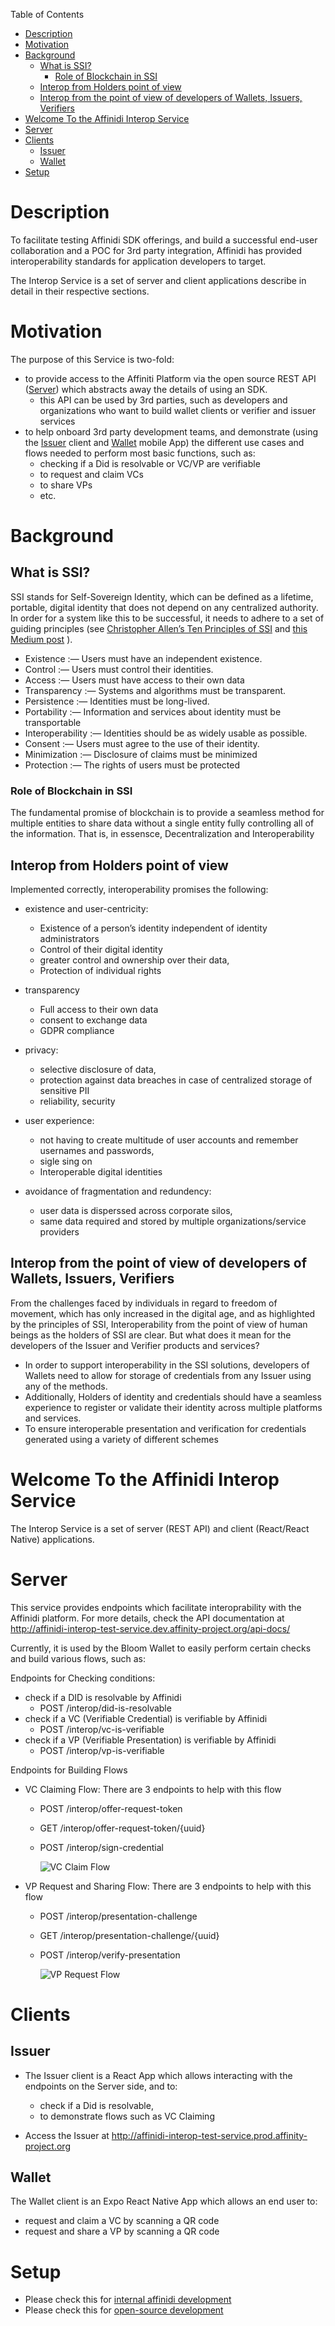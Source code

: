 Table of Contents
- [Description](#description)
- [Motivation](#motivation)
- [Background](#background)
  - [What is SSI?](#what-is-ssi)
    - [Role of Blockchain in SSI](#role-of-blockchain-in-ssi)
  - [Interop from Holders point of view](#interop-from-holders-point-of-view)
  - [Interop from the point of view of developers of Wallets, Issuers, Verifiers](#interop-from-the-point-of-view-of-developers-of-wallets-issuers-verifiers)
- [Welcome To the Affinidi Interop Service](#welcome-to-the-affinidi-interop-service)
- [Server](#server)
- [Clients](#clients)
  - [Issuer](#issuer)
  - [Wallet](#wallet)
- [Setup](#setup)

# Description
To facilitate testing Affinidi SDK offerings, and build a successful end-user collaboration and a POC for 3rd party integration, Affinidi has provided interoperability standards for application developers to target.  

The Interop Service is a set of server and client applications describe in detail in their respective sections.

# Motivation
The purpose of this Service is two-fold:
- to provide access to the Affiniti Platform via the open source REST API ([Server](#server)) which abstracts away the details of using an SDK.
  - this API can be used by 3rd parties, such as developers and organizations who want to build wallet clients or verifier and issuer services 
- to help onboard 3rd party development teams, and demonstrate (using the [Issuer](#issuer) client and [Wallet](#wallet) mobile App) the different use cases and flows needed to perform most basic functions, such as:
  - checking if a Did is resolvable or VC/VP are verifiable
  - to request and claim VCs
  - to share VPs
  - etc. 


# Background

## What is SSI?
SSI stands for Self-Sovereign Identity, which can be defined as a lifetime, portable, digital identity that does not depend on any centralized authority. 
In order for a system like this to be successful, it needs to adhere to a set of guiding principles (see [Christopher Allen’s Ten Principles of SSI](http://www.lifewithalacrity.com/2016/04/the-path-to-self-soverereign-identity.html) and [this Medium post](https://medium.com/metadium/introduction-to-self-sovereign-identity-and-its-10-guiding-principles-97c1ba603872) ).

- Existence :— Users must have an independent existence.
- Control :— Users must control their identities.
- Access :— Users must have access to their own data
- Transparency :— Systems and algorithms must be transparent.
- Persistence :— Identities must be long-lived.
- Portability :— Information and services about identity must be transportable
- Interoperability :— Identities should be as widely usable as possible.
- Consent :— Users must agree to the use of their identity.
- Minimization :— Disclosure of claims must be minimized
- Protection :— The rights of users must be protected

### Role of Blockchain in SSI
The fundamental promise of blockchain is to provide a seamless method for multiple entities to share data without a single entity fully controlling all of the information. That is, in essensce, Decentralization and Interoperability

## Interop from Holders point of view 
Implemented correctly, interoperability promises the following:
- existence and user-centricity: 
  - Existence of a person’s identity independent of identity administrators
  - Control of their digital identity
  - greater control and ownership over their data, 
  - Protection of individual rights

- transparency
  - Full access to their own data
  - consent to exchange data
  - GDPR compliance

- privacy: 
  - selective disclosure of data, 
  - protection against data breaches in case of centralized storage of sensitive PII
  - reliability, security

- user experience: 
  - not having to create multitude of user accounts and remember usernames and passwords, 
  - sigle sing on
  - Interoperable digital identities

- avoidance of fragmentation and redundency: 
  - user data is disperssed across corporate silos, 
  - same data required and stored by multiple organizations/service providers

  
## Interop from the point of view of developers of Wallets, Issuers, Verifiers
From the challenges faced by individuals in regard to freedom of movement, which has only increased in the digital age, and as highlighted by the principles of SSI, Interoperability from the point of view of human beings as the holders of SSI are clear. But what does it mean for the developers of the Issuer and Verifier products and services? 

- In order to support interoperability in the SSI solutions, developers of Wallets need to allow for storage of credentials from any Issuer using any of the methods.
- Additionally, Holders of identity and credentials should have a seamless experience to register or validate their identity across multiple platforms and services.
- To ensure interoperable presentation and verification for credentials generated using a variety of different schemes


# Welcome To the Affinidi Interop Service
The Interop Service is a set of server (REST API) and client (React/React Native) applications.

# Server
This service provides endpoints which facilitate interoprability with the Affinidi platform. For more details, check the API documentation at http://affinidi-interop-test-service.dev.affinity-project.org/api-docs/

Currently, it is used by the Bloom Wallet to easily perform certain checks and build various flows, such as:

Endpoints for Checking conditions:
- check if a DID is resolvable by Affinidi
	- POST /interop/did-is-resolvable
- check if a VC (Verifiable Credential) is verifiable by Affinidi
	- POST /interop/vc-is-verifiable
- check if a VP (Verifiable Presentation) is verifiable by Affinidi
	- POST /interop/vp-is-verifiable

Endpoints for Building Flows
- VC Claiming Flow: There are 3 endpoints to help with this flow
	- POST /interop/offer-request-token
    - GET /interop/offer-request-token/{uuid}
	- POST /interop/sign-credential

		![VC Claim Flow](https://user-images.githubusercontent.com/28490858/95356352-cc85f080-0883-11eb-9c1b-bc10c62bc974.png)


- VP Request and Sharing Flow: There are 3 endpoints to help with this flow
	- POST /interop/presentation-challenge
	- GET /interop/presentation-challenge/{uuid}
	- POST /interop/verify-presentation
  
  		![VP Request Flow](https://user-images.githubusercontent.com/28490858/95356342-cabc2d00-0883-11eb-943d-4bc7c9e087a9.png)


# Clients
## Issuer
- The Issuer client is a React App which allows interacting with the endpoints on the Server side, and to: 
  - check if a Did is resolvable, 
  - to demonstrate flows such as VC Claiming

- Access the Issuer at http://affinidi-interop-test-service.prod.affinity-project.org


## Wallet
The Wallet client is an Expo React Native App which allows an end user to: 
- request and claim a VC by scanning a QR code
- request and share a VP by scanning a QR code



# Setup
- Please check this for [internal affinidi development](./docs/affinity-dev-setup.md)
- Please check this for [open-source development](./docs/external-dev-setup.md)
